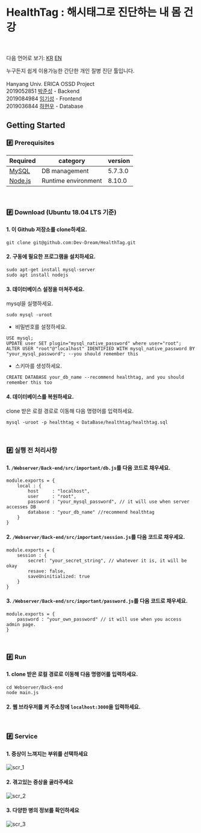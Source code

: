 # HealthTag : 해시태그로 진단하는 내 몸 건강<br/><br/>
다음 언어로 보기: [KR](./README_kr.md) [EN](./README.md)

누구든지 쉽게 이용가능한 간단한 개인 질병 진단 툴입니다.<br/><br/>
Hanyang Univ. ERICA OSSD Project<br/>
2019052851 [박준성](https://github.com/rasauq1122) - Backend<br/>
2019084984 [임기성](https://github.com/pIut0) - Frontend<br/>
2019036844 [하현우](https://github.com/high2092) - Database
<!-- ## Team Member
 2019052851 [박준성](https://github.com/rasauq1122) - Backend<br/>
 2019084984 [임기성](https://github.com/pIut0) - Frontend<br/>
 2019036844 [하현우](https://github.com/high2092) - Database<br/><br/> -->

<!-- ## What's this?

사용자가 증상을 해시태그 형식으로 추가함에 따라, 가능성 있는 질병을 추려서 알려주는 웹 기반 서비스입니다.<br/><br/> -->

<!-- ## How to use
도메인이 존재하지 않을 경우
1 터미널을 열어 HealthTag를 저장할 로컬 저장소로 이동하세요.<br/>
2 터미널에 다음 명령어를 입력하세요.<br/>
```

``` -->
## Getting Started
### #️⃣ Prerequisites
Required|category|version
--|--|--
[MySQL](https://dev.mysql.com/downloads/mysql/)|DB management|5.7.3.0
[Node.js](https://nodejs.org/ko/download/)|Runtime environment|8.10.0
<br/>

### #️⃣ Download (Ubuntu 18.04 LTS 기준)

#### 1. 이 Github 저장소를 clone하세요.
```
git clone git@github.com:Dev-Dream/HealthTag.git
```
#### 2. 구동에 필요한 프로그램을 설치하세요. 
```
sudo apt-get install mysql-server
sudo apt install nodejs
```

#### 3. 데이터베이스 설정을 마쳐주세요.
mysql을 실행하세요.
```
sudo mysql -uroot
```
+ 비밀번호를 설정하세요.
```
USE mysql;
UPDATE user SET plugin="mysql_native_password" where user="root";
ALTER USER "root"@"localhost" IDENTIFIED WITH mysql_native_password BY "your_mysql_password"; --you should remember this
```
+ 스키마를 생성하세요.
```
CREATE DATABASE your_db_name --recommend healthtag, and you should remember this too
```
#### 4. 데이터베이스를 복원하세요.
clone 받은 로컬 경로로 이동해 다음 명령어를 입력하세요.
```
mysql -uroot -p healthtag < DataBase/healthtag/healthtag.sql
```
<br/>

### #️⃣ 실행 전 처리사항
#### 1. `/Webserver/Back-end/src/important/db.js`를 다음 코드로 채우세요.
```
module.exports = {
    local : {
        host     : "localhost",
        user     : "root",
        password : "your_mysql_password", // it will use when server accesses DB
        database : "your_db_name" //recommend healthtag
    }
}
```

#### 2. `/Webserver/Back-end/src/important/session.js`를 다음 코드로 채우세요.
```
module.exports = {
    session : {
        secret: "your_secret_string", // whatever it is, it will be okay
        resave: false,
        saveUninitialized: true
    }
}
```
#### 3. `/Webserver/Back-end/src/important/password.js`를 다음 코드로 채우세요.
```
module.exports = {
    password : "your_own_password" // it will use when you access admin page.
}
```
<br/>

### #️⃣ Run
#### 1. clone 받은 로컬 경로로 이동해 다음 명령어를 입력하세요.
```
cd Webserver/Back-end
node main.js
```
#### 2. 웹 브라우저를 켜 주소창에 `localhost:3000`을 입력하세요.
<br/>

<!-- ## Service Intro -->

### #️⃣ Service
#### 1. 증상이 느껴지는 부위를 선택하세요
![scr_1](./Webserver/Front-end/public/src/about1.png)
<br/>
#### 2. 겪고있는 증상을 골라주세요
![scr_2](./Webserver/Front-end/public/src/about2.png)
<br/>
#### 3. 다양한 병의 정보를 확인하세요
![scr_3](./Webserver/Front-end/public/src/about3.png)
